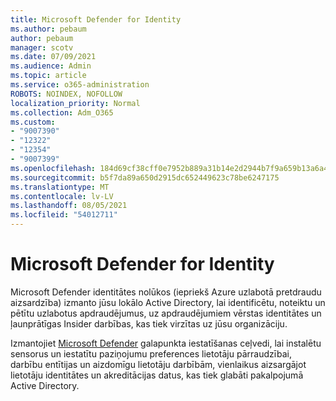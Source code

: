 ```yaml
---
title: Microsoft Defender for Identity
ms.author: pebaum
author: pebaum
manager: scotv
ms.date: 07/09/2021
ms.audience: Admin
ms.topic: article
ms.service: o365-administration
ROBOTS: NOINDEX, NOFOLLOW
localization_priority: Normal
ms.collection: Adm_O365
ms.custom:
- "9007390"
- "12322"
- "12354"
- "9007399"
ms.openlocfilehash: 184d69cf38cff0e7952b889a31b14e2d2944b7f9a659b13a6a417c0184557a36
ms.sourcegitcommit: b5f7da89a650d2915dc652449623c78be6247175
ms.translationtype: MT
ms.contentlocale: lv-LV
ms.lasthandoff: 08/05/2021
ms.locfileid: "54012711"
---
```

# <a name="microsoft-defender-for-identity"></a>Microsoft Defender for Identity

Microsoft Defender identitātes nolūkos (iepriekš Azure uzlabotā pretdraudu aizsardzība) izmanto jūsu lokālo Active Directory, lai identificētu, noteiktu un pētītu uzlabotus apdraudējumus, uz apdraudējumiem vērstas identitātes un ļaunprātīgas Insider darbības, kas tiek virzītas uz jūsu organizāciju. 

Izmantojiet [Microsoft Defender](https://admin.microsoft.com/adminportal/home#/modernonboarding/defenderatpsetup) galapunkta iestatīšanas ceļvedi, lai instalētu sensorus un iestatītu paziņojumu preferences lietotāju pārraudzībai, darbību entītijas un aizdomīgu lietotāju darbībām, vienlaikus aizsargājot lietotāju identitātes un akreditācijas datus, kas tiek glabāti pakalpojumā Active Directory.
